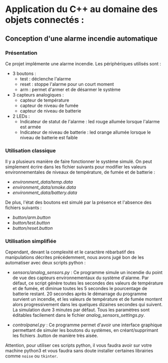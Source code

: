 # Application du C++ au domaine des objets connectés :
## Conception d'une alarme incendie automatique 

### Présentation
Ce projet implémente une alarme incendie.
Les périphériques utilisés sont : 
- 3 boutons : 
    - test : déclenche l'alarme 
    - reset : stoppe l'alarme pour un court moment 
    - arm : permet d'armer et de désarmer le système
- 3 capteurs analogiques : 
    - capteur de température
    - capteur de niveau de fumée
    - capteur de niveau de batterie
- 2 LEDs : 
    - Indicateur de statut de l'alarme : led rouge allumée lorsque l'alarme est armée
    - Indicateur de niveau de batterie : led orange allumée lorsque le niveau de batterie est faible

### Utilisation classique
Il y a plusieurs manière de faire fonctionner le système simulé. On peut simplement écrire dans les fichier suivants pour modifier les valeurs environnementales de niveaux de température, de fumée et de batterie : 
- _environment_data/temp.data_
- _environment_data/smoke.data_
- _environment_data/battery.data_

De plus, l'état des boutons est simulé par la présence et l'absence des fichiers suivants : 
- _button/arm.button_
- _button/test.button_
- _button/reset.button_

### Utilisation simplifiée
Cependant, devant la complexité et le caractère rébarbatif des manipulations décrites précédemment, nous avons jugé bon de les automatiser avec deux scripts python : 
- _sensors/analog_sensors.py_ : 
Ce programme simule un incendie du point de vue des capteurs environnementaux du système d'alarme. Par défaut, ce script génère toutes les secondes des valeurs de température et de fumée, et diminue toutes les 5 secondes le pourcentage de batterie restant. 20 secondes après le démarrage du programme survient un incendie, et les valeurs de température et de fumée montent alors progressivement dans les quelques dizaines secondes qui suivent. La simulation dure 3 minutes par défaut. Tous les paramètres sont éditables facilement dans le fichier _analog_sensors_settings.py_.

- _controlpanel<span></span>.py_ : Ce programme permet d'avoir une interface graphique permettant de simuler les boutons du systèmes, en créant/supprimant les fichiers .button de manière très aisée.

Attention, pour utiliser ces scripts python, il vous faudra avoir sur votre machine python3 et vous faudra sans doute installer certaines librairies comme `noise` ou `tkinter`.